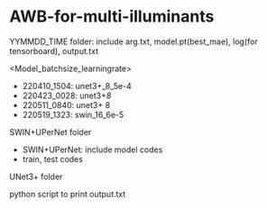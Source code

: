 # AWB-for-multi-illuminants

YYMMDD_TIME folder: include arg.txt, model.pt(best_mae), log(for tensorboard), output.txt

<Model_batchsize_learningrate>
* 220410_1504: unet3+_8_5e-4 
* 220423_0028: unet3+_8_ 
* 220511_0840: unet3+ 8
* 220519_1323: swin_16_6e-5

SWIN+UPerNet folder
  - SWIN+UPerNet: include model codes
  - train, test codes
  
  
UNet3+ folder


python script to print output.txt
